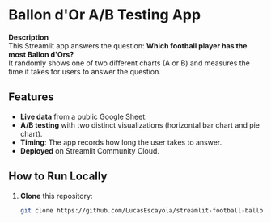 # Ballon d'Or A/B Testing App

**Description**  
This Streamlit app answers the question: **Which football player has the most Ballon d'Ors?**  
It randomly shows one of two different charts (A or B) and measures the time it takes for users to answer the question.

## Features
- **Live data** from a public Google Sheet.
- **A/B testing** with two distinct visualizations (horizontal bar chart and pie chart).
- **Timing**: The app records how long the user takes to answer.
- **Deployed** on Streamlit Community Cloud.

## How to Run Locally
1. **Clone** this repository:
   ```bash
   git clone https://github.com/LucasEscayola/streamlit-football-ballon-dor.git

